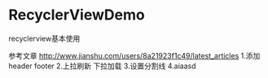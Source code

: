 # RecyclerViewDemo
recyclerview基本使用

参考文章
http://www.jianshu.com/users/8a21923f1c49/latest_articles
1.添加header footer
2.上拉刷新  下拉加载
3.设置分割线
4.aiaasd
